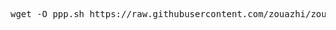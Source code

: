 <pre class="language-markup">wget -O ppp.sh https://raw.githubusercontent.com/zouazhi/zouazhi/refs/heads/main/Linux/sysctl.sh && bash sysctl.sh &&&& rm ppp.sh<code></code></pre>
